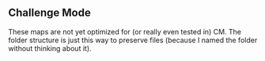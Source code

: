 ## Challenge Mode

These maps are not yet optimized for (or really even tested in) CM. The folder structure is just this way to 
preserve files (because I named the folder without thinking about it).
